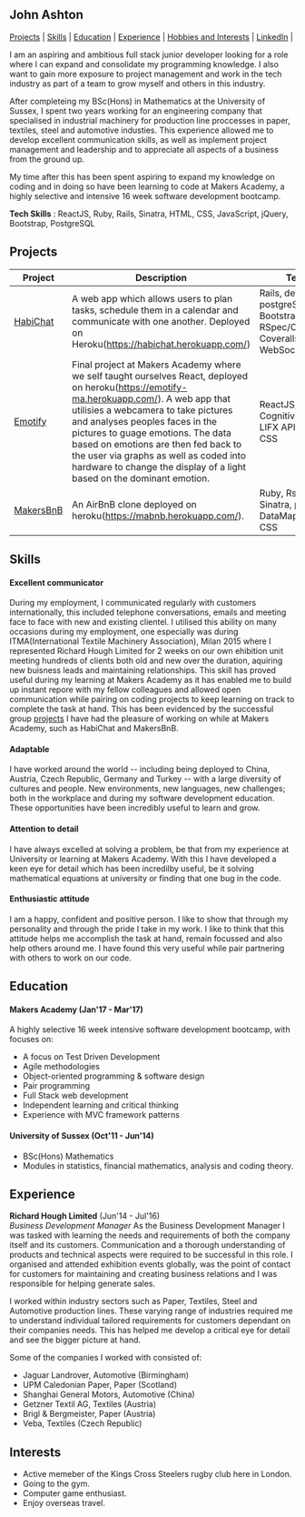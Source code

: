 ## John Ashton

[Projects](#projects) | [Skills](#skills) | [Education](#education) | [Experience](#experience) | [Hobbies and Interests](#interests) | [LinkedIn](https://uk.linkedin.com/in/john-ashton-890654106) |

I am an aspiring and ambitious full stack junior developer looking for a role where I can expand and consolidate my programming knowledge.  I also want to gain more exposure to project management and work in the tech industry as part of a team to grow myself and others in this industry. 

After completeing my BSc(Hons) in Mathematics at the University of Sussex, I spent two years working for an engineering company that specialised in industrial machinery for production line proccesses in paper, textiles, steel and automotive industies. This experience allowed me to develop excellent communication skills, as well as implement project management and leadership and to appreciate all aspects of a business from the ground up.

My time after this has been spent aspiring to expand my knowledge on coding and in doing so have been learning to code at Makers Academy, a highly selective and intensive 16 week software development bootcamp.

**Tech Skills** : ReactJS, Ruby, Rails, Sinatra, HTML, CSS, JavaScript, jQuery, Bootstrap, PostgreSQL

## Projects

| Project   | Description | Technologies |
|---        |---         |---           |
| [HabiChat](https://github.com/Johnhalk/HabiChat) | A web app which allows users to plan tasks, schedule them in a calendar and communicate with one another. Deployed on Heroku(https://habichat.herokuapp.com/) | Rails, devise, ERB, postgreSQL, HTML/CSS, Bootstrap, JQuery, RSpec/Capybara, Coveralls, WebSockets(ActionCable) |
|[Emotify](https://github.com/Johnhalk/emotify)| Final project at Makers Academy where we self taught ourselves React, deployed on heroku(https://emotify-ma.herokuapp.com/).  A web app that utilisies a webcamera to take pictures and analyses peoples faces in the pictures to guage emotions.  The data based on emotions are then fed back to the user via graphs as well as coded into hardware to change the display of a light based on the dominant emotion. | ReactJS, Microsoft Cognitivie Services API, LIFX API, Jest, Enzyme, CSS|
| [MakersBnB](https://github.com/Johnhalk/MakersBnB) | An AirBnB clone deployed on heroku(https://mabnb.herokuapp.com/). | Ruby, Rspec/Capybara, Sinatra, postgres /w DataMapper, Bootstrap, CSS |

## Skills

#### Excellent communicator

During my employment, I communicated regularly with customers internationally, this included telephone conversations, emails and meeting face to face with new and existing clientel.  I utilised this ability on many occasions during my employment, one especially was during ITMA(International Textile Machinery Association), Milan 2015 where I represented Richard Hough Limited for 2 weeks on our own ehibition unit meeting hundreds of clients both old and new over the duration, aquiring new buisness leads and maintaining relationships.  This skill has proved useful during my learning at Makers Academy as it has enabled me to build up instant repore with my fellow colleagues and allowed open communication while pairing on coding projects to keep learning on track to complete the task at hand. This has been evidenced by the successful group [projects](#projects) I have had the pleasure of working on while at Makers Academy, such as HabiChat and MakersBnB.

#### Adaptable

I have worked around the world -- including being deployed to China, Austria, Czech Republic, Germany and Turkey -- with a large diversity of cultures and people.  New environments, new languages, new challenges; both in the workplace and during my software development education.  These opportunities have been incredibly useful to learn and grow.

#### Attention to detail

I have always excelled at solving a problem, be that from my experience at University or learning at Makers Academy. With this I have developed a keen eye for detail which has been incredilby useful, be it solving mathematical equations at university or finding that one bug in the code.

#### Enthusiastic attitude

I am a happy, confident and positive person.  I like to show that through my personality and through the pride I take in my work.  I like to think that this attitude helps me accomplish the task at hand, remain focussed and also help others around me.  I have found this very useful while pair partnering with others to work on our code.

## Education

#### Makers Academy (Jan'17 - Mar'17)

A highly selective 16 week intensive software development bootcamp, with focuses on:

- A focus on Test Driven Development
- Agile methodologies
- Object-oriented programming & software design
- Pair programming
- Full Stack web development
- Independent learning and critical thinking
- Experience with MVC framework patterns

#### University of Sussex (Oct'11 - Jun'14)

- BSc(Hons) Mathematics
- Modules in statistics, financial mathematics, analysis and coding theory.


## Experience

**Richard Hough Limited** (Jun'14 - Jul'16)    
*Business Development Manager*
As the Business Development Manager I was tasked with learning the needs and requirements of both the company itself and its customers.  Communication and a thorough understanding of products and technical aspects were required to be successful in this role. I organised and attended exhibition events globally, was the point of contact for customers for maintaining and creating business relations and I was responsible for helping generate sales.

I worked within industry sectors such as Paper, Textiles, Steel and Automotive production lines.  These varying range of industries required me to understand individual tailored requirements for customers dependant on their companies needs.  This has helped me develop a critical eye for detail and see the bigger picture at hand. 

Some of the companies I worked with consisted of:

- Jaguar Landrover, Automotive (Birmingham)
- UPM Caledonian Paper, Paper (Scotland)
- Shanghai General Motors, Automotive (China)
- Getzner Textil AG, Textiles (Austria)
- Brigl & Bergmeister, Paper (Austria)
- Veba, Textiles (Czech Republic)

## Interests

- Active memeber of the Kings Cross Steelers rugby club here in London.
- Going to the gym.
- Computer game enthusiast.
- Enjoy overseas travel.
